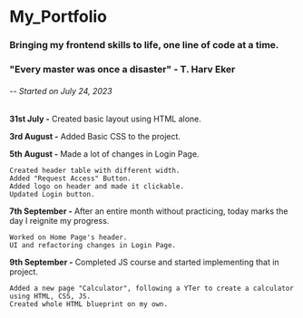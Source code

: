 # My_Portfolio

### Bringing my frontend skills to life, one line of code at a time.

### "Every master was once a disaster" - T. Harv Eker

######  -- Started on July 24, 2023

**31st July -** Created basic layout using HTML alone.

**3rd August -** Added Basic CSS to the project.

**5th August -** Made a lot of changes in Login Page.

    Created header table with different width.
    Added "Request Access" Button.
    Added logo on header and made it clickable.
    Updated Login button.

**7th September -** After an entire month without practicing, today marks the day I reignite my progress.

    Worked on Home Page's header.
    UI and refactoring changes in Login Page.

**9th September -** Completed JS course and started implementing that in project.

    Added a new page "Calculator", following a YTer to create a calculator using HTML, CSS, JS.
    Created whole HTML blueprint on my own.
    